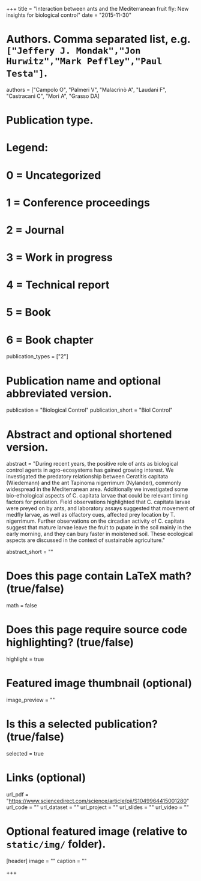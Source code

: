 +++
title = "Interaction between ants and the Mediterranean fruit fly: New insights for biological control"
date = "2015-11-30"

# Authors. Comma separated list, e.g. `["Jeffery J. Mondak","Jon Hurwitz","Mark Peffley","Paul Testa"]`.
authors = ["Campolo O", "Palmeri V", "Malacrinò A", "Laudani F", "Castracani C", "Mori A", "Grasso DA]

# Publication type.
# Legend:
# 0 = Uncategorized
# 1 = Conference proceedings
# 2 = Journal
# 3 = Work in progress
# 4 = Technical report
# 5 = Book
# 6 = Book chapter
publication_types = ["2"]

# Publication name and optional abbreviated version.
publication = "Biological Control"
publication_short = "Biol Control"

# Abstract and optional shortened version.
abstract = "During recent years, the positive role of ants as biological control agents in agro-ecosystems has gained growing interest. We investigated the predatory relationship between Ceratitis capitata (Wiedemann) and the ant Tapinoma nigerrimum (Nylander), commonly widespread in the Mediterranean area. Additionally we investigated some bio-ethological aspects of C. capitata larvae that could be relevant timing factors for predation. Field observations highlighted that C. capitata larvae were preyed on by ants, and laboratory assays suggested that movement of medfly larvae, as well as olfactory cues, affected prey location by T. nigerrimum. Further observations on the circadian activity of C. capitata suggest that mature larvae leave the fruit to pupate in the soil mainly in the early morning, and they can bury faster in moistened soil. These ecological aspects are discussed in the context of sustainable agriculture."

abstract_short = ""

# Does this page contain LaTeX math? (true/false)
math = false

# Does this page require source code highlighting? (true/false)
highlight = true

# Featured image thumbnail (optional)
image_preview = ""

# Is this a selected publication? (true/false)
selected = true

# Links (optional)
url_pdf = "https://www.sciencedirect.com/science/article/pii/S1049964415001280"
url_code = ""
url_dataset = ""
url_project = ""
url_slides = ""
url_video = ""

# Optional featured image (relative to `static/img/` folder).
[header]
image = ""
caption = ""

+++
